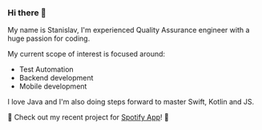 ### Hi there 👋
My name is Stanislav, I'm experienced Quality Assurance engineer with a huge passion for coding.

My current scope of interest is focused around:
- Test Automation
- Backend development
- Mobile development

I love Java and I'm also doing steps forward to master Swift, Kotlin and JS.

💚 Check out my recent project for <a href="https://github.com/gitstanhub/test-automation-experiment-spotify">Spotify App</a>! 💚

<!--
**gitstanhub/gitstanhub** is a ✨ _special_ ✨ repository because its `README.md` (this file) appears on your GitHub profile.

Here are some ideas to get you started:

- 🔭 I’m currently working on ...
- 🌱 I’m currently learning ...
- 👯 I’m looking to collaborate on ...
- 🤔 I’m looking for help with ...
- 💬 Ask me about ...
- 📫 How to reach me: ...
- 😄 Pronouns: ...
- ⚡ Fun fact: ...
-->

